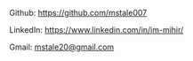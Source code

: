 Github: https://github.com/mstale007

LinkedIn: https://www.linkedin.com/in/im-mihir/

Gmail: mstale20@gmail.com
